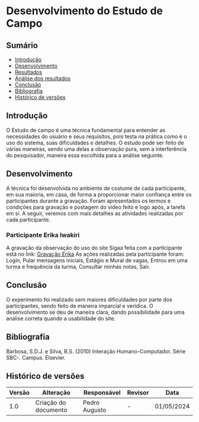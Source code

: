 
# Desenvolvimento do Estudo de Campo

## Sumário 
* [Introdução](#Introdução)
* [Desenvolvimento](#Desenvolvimento)
* [Resultados](#Resultados)
* [Análise dos resultados](#Análise-dos-resultados)
* [Conclusão](#Conclusão)
* [Bibliografia](#Bibliografia)
* [Histórico de versões](#Histórico-de-versões)

## Introdução

O Estudo de campo é uma técnica fundamental para entender as necessidades do usuário e seus requisitos, pois testa na prática como é o uso do sistema, suas dificuldades e detalhes. O estudo pode ser feito de várias maneiras, sendo uma delas a observação pura, sem a interferência do pesquisador, maneira essa escolhida para a análise seguinte. 

## Desenvolvimento

A técnica foi desenvolvida no ambiente de costume de cada participante, em sua maioria, em casa, de forma a proporcionar maior confiança entre os participantes durante a gravação. Foram apresentados os termos e condições para gravação e postagem do video feito e logo após, a tarefa em sí. A seguir, veremos com mais detalhes as atividades realizadas por cada participante.

### Participante Erika Iwakiri
A gravação da observação do uso do site Sigaa feita com a participante está no link: <a href="https://youtu.be/FYpaXzHjM_Q">Gravação Erika</a>
As ações realizadas pela participante foram: Login, Pular mensagens iniciais, Estágio e Mural de vagas, Entrou em uma turma e frequência da turma, Consultar minhas notas, Sair. 


## Conclusão
O experimento foi realizado sem maiores dificuldades por parte dos participantes, sendo feito de maneira imparcial e verídica. O desenvolvimento se deu de maneira clara, dando possibilidade para uma análise correta quando a usabilidade do site.

## Bibliografia

Barbosa, S.D.J. e Silva, B.S. (2010) Interação Humano-Computador. Série SBC-. Campus. Elsevier.

## Histórico de versões

| Versão | Alteração                     | Responsável    | Revisor        | Data       |
|--------|-------------------------------|----------------|----------------|------------|
| 1.0    | Criação do documento          | Pedro Augusto  | -              | 01/05/2024 |
